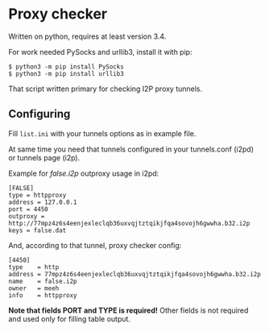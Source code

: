 Proxy checker
=====

Written on python, requires at least version 3.4.

For work needed PySocks and urllib3, install it with pip:
```
$ python3 -m pip install PySocks
$ python3 -m pip install urllib3
```

That script written primary for checking I2P proxy tunnels.

Configuring
-----

Fill `list.ini` with your tunnels options as in example file.

At same time you need that tunnels configured in your tunnels.conf (i2pd) or tunnels page (i2p).

Example for *false.i2p* outproxy usage in i2pd:
```
[FALSE]
type = httpproxy
address = 127.0.0.1
port = 4450
outproxy = http://77mpz4z6s4eenjexleclqb36uxvqjtztqikjfqa4sovojh6gwwha.b32.i2p
keys = false.dat
```

And, according to that tunnel, proxy checker config:
```
[4450]
type    = http
address = 77mpz4z6s4eenjexleclqb36uxvqjtztqikjfqa4sovojh6gwwha.b32.i2p
name    = false.i2p
owner   = meeh
info    = httpproxy
```

**Note that fields PORT and TYPE is required!** Other fields is not required and used only for filling table output.
